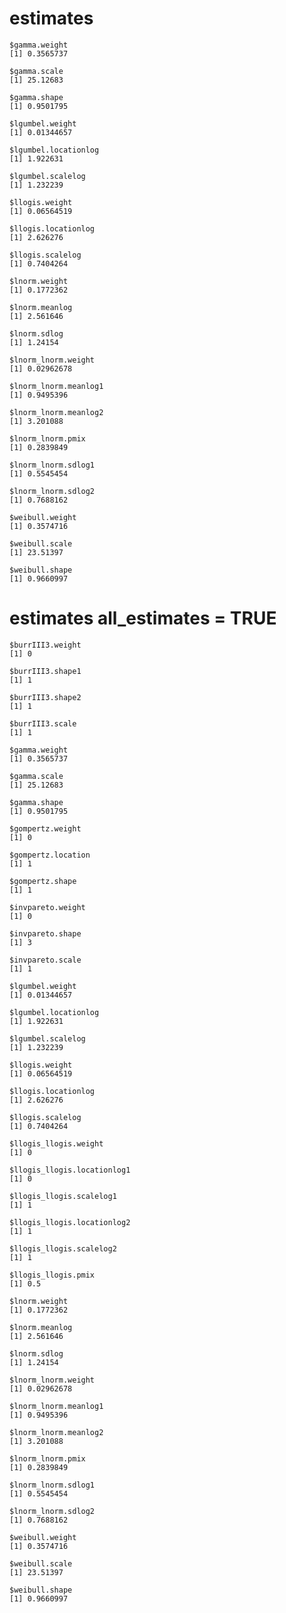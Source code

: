 # estimates

    $gamma.weight
    [1] 0.3565737
    
    $gamma.scale
    [1] 25.12683
    
    $gamma.shape
    [1] 0.9501795
    
    $lgumbel.weight
    [1] 0.01344657
    
    $lgumbel.locationlog
    [1] 1.922631
    
    $lgumbel.scalelog
    [1] 1.232239
    
    $llogis.weight
    [1] 0.06564519
    
    $llogis.locationlog
    [1] 2.626276
    
    $llogis.scalelog
    [1] 0.7404264
    
    $lnorm.weight
    [1] 0.1772362
    
    $lnorm.meanlog
    [1] 2.561646
    
    $lnorm.sdlog
    [1] 1.24154
    
    $lnorm_lnorm.weight
    [1] 0.02962678
    
    $lnorm_lnorm.meanlog1
    [1] 0.9495396
    
    $lnorm_lnorm.meanlog2
    [1] 3.201088
    
    $lnorm_lnorm.pmix
    [1] 0.2839849
    
    $lnorm_lnorm.sdlog1
    [1] 0.5545454
    
    $lnorm_lnorm.sdlog2
    [1] 0.7688162
    
    $weibull.weight
    [1] 0.3574716
    
    $weibull.scale
    [1] 23.51397
    
    $weibull.shape
    [1] 0.9660997
    

# estimates all_estimates = TRUE

    $burrIII3.weight
    [1] 0
    
    $burrIII3.shape1
    [1] 1
    
    $burrIII3.shape2
    [1] 1
    
    $burrIII3.scale
    [1] 1
    
    $gamma.weight
    [1] 0.3565737
    
    $gamma.scale
    [1] 25.12683
    
    $gamma.shape
    [1] 0.9501795
    
    $gompertz.weight
    [1] 0
    
    $gompertz.location
    [1] 1
    
    $gompertz.shape
    [1] 1
    
    $invpareto.weight
    [1] 0
    
    $invpareto.shape
    [1] 3
    
    $invpareto.scale
    [1] 1
    
    $lgumbel.weight
    [1] 0.01344657
    
    $lgumbel.locationlog
    [1] 1.922631
    
    $lgumbel.scalelog
    [1] 1.232239
    
    $llogis.weight
    [1] 0.06564519
    
    $llogis.locationlog
    [1] 2.626276
    
    $llogis.scalelog
    [1] 0.7404264
    
    $llogis_llogis.weight
    [1] 0
    
    $llogis_llogis.locationlog1
    [1] 0
    
    $llogis_llogis.scalelog1
    [1] 1
    
    $llogis_llogis.locationlog2
    [1] 1
    
    $llogis_llogis.scalelog2
    [1] 1
    
    $llogis_llogis.pmix
    [1] 0.5
    
    $lnorm.weight
    [1] 0.1772362
    
    $lnorm.meanlog
    [1] 2.561646
    
    $lnorm.sdlog
    [1] 1.24154
    
    $lnorm_lnorm.weight
    [1] 0.02962678
    
    $lnorm_lnorm.meanlog1
    [1] 0.9495396
    
    $lnorm_lnorm.meanlog2
    [1] 3.201088
    
    $lnorm_lnorm.pmix
    [1] 0.2839849
    
    $lnorm_lnorm.sdlog1
    [1] 0.5545454
    
    $lnorm_lnorm.sdlog2
    [1] 0.7688162
    
    $weibull.weight
    [1] 0.3574716
    
    $weibull.scale
    [1] 23.51397
    
    $weibull.shape
    [1] 0.9660997
    

